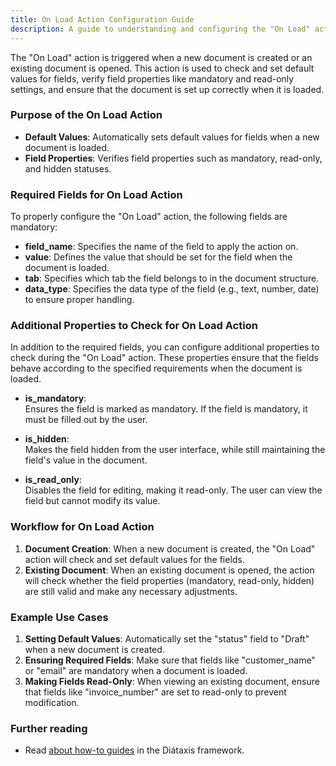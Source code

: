 ```yaml
---
title: On Load Action Configuration Guide
description: A guide to understanding and configuring the "On Load" action in the Configurator.
---
```



The "On Load" action is triggered when a new document is created or an existing document is opened. This action is used to check and set default values for fields, verify field properties like mandatory and read-only settings, and ensure that the document is set up correctly when it is loaded. 

### Purpose of the On Load Action

- **Default Values**: Automatically sets default values for fields when a new document is loaded.
- **Field Properties**: Verifies field properties such as mandatory, read-only, and hidden statuses.

### Required Fields for On Load Action

To properly configure the "On Load" action, the following fields are mandatory:

- **field_name**: Specifies the name of the field to apply the action on.
- **value**: Defines the value that should be set for the field when the document is loaded.
- **tab**: Specifies which tab the field belongs to in the document structure.
- **data_type**: Specifies the data type of the field (e.g., text, number, date) to ensure proper handling.

### Additional Properties to Check for On Load Action

In addition to the required fields, you can configure additional properties to check during the "On Load" action. These properties ensure that the fields behave according to the specified requirements when the document is loaded.

- **is_mandatory**:  
  Ensures the field is marked as mandatory. If the field is mandatory, it must be filled out by the user.
  
- **is_hidden**:  
  Makes the field hidden from the user interface, while still maintaining the field's value in the document.
  
- **is_read_only**:  
  Disables the field for editing, making it read-only. The user can view the field but cannot modify its value.

### Workflow for On Load Action

1. **Document Creation**: When a new document is created, the "On Load" action will check and set default values for the fields.
2. **Existing Document**: When an existing document is opened, the action will check whether the field properties (mandatory, read-only, hidden) are still valid and make any necessary adjustments.

### Example Use Cases

1. **Setting Default Values**: Automatically set the "status" field to "Draft" when a new document is created.
2. **Ensuring Required Fields**: Make sure that fields like "customer_name" or "email" are mandatory when a document is loaded.
3. **Making Fields Read-Only**: When viewing an existing document, ensure that fields like "invoice_number" are set to read-only to prevent modification.

### Further reading

- Read [about how-to guides](https://diataxis.fr/how-to-guides/) in the Diátaxis framework.
